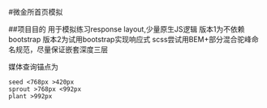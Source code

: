 #微金所首页模拟

##项目目的
用于模拟练习response layout,少量原生JS逻辑
版本1为不依赖bootstrap
版本2为试用bootstrap实现响应式
scss尝试用BEM+部分混合驼峰命名规范，尽量保证嵌套深度三层

媒体查询锚点为

    seed <768px >420px
    sprout >768px <992px
    plant >992px
